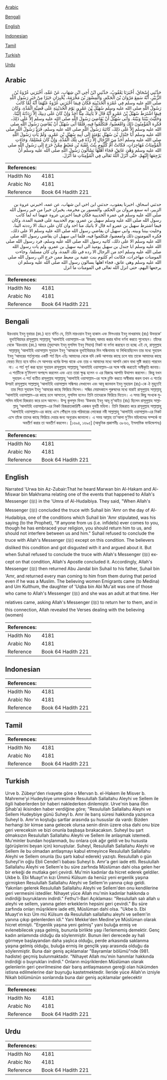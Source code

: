 [Arabic](#arabic)

[Bengali](#bengali)

[English](#english)

[Indonesian](#indonesian)

[Tamil](#tamil)

[Turkish](#turkish)

[Urdu](#urdu)

## Arabic


<div dir="rtl" lang="ar" style={{fontSize:'larger',backgroundColor:'#f8f9fa',padding:20}}>
حَدَّثَنِي إِسْحَاقُ، أَخْبَرَنَا يَعْقُوبُ، حَدَّثَنِي ابْنُ أَخِي ابْنِ شِهَابٍ، عَنْ عَمِّهِ، أَخْبَرَنِي عُرْوَةُ بْنُ الزُّبَيْرِ، أَنَّهُ سَمِعَ مَرْوَانَ بْنَ الْحَكَمِ، وَالْمِسْوَرَ بْنَ مَخْرَمَةَ، يُخْبِرَانِ خَبَرًا مِنْ خَبَرِ رَسُولِ اللَّهِ صلى الله عليه وسلم فِي عُمْرَةِ الْحُدَيْبِيَةِ فَكَانَ فِيمَا أَخْبَرَنِي عُرْوَةُ عَنْهُمَا أَنَّهُ لَمَّا كَاتَبَ رَسُولُ اللَّهِ صلى الله عليه وسلم سُهَيْلَ بْنَ عَمْرٍو، يَوْمَ الْحُدَيْبِيَةِ عَلَى قَضِيَّةِ الْمُدَّةِ، وَكَانَ فِيمَا اشْتَرَطَ سُهَيْلُ بْنُ عَمْرٍو أَنَّهُ قَالَ لاَ يَأْتِيكَ مِنَّا أَحَدٌ وَإِنْ كَانَ عَلَى دِينِكَ إِلاَّ رَدَدْتَهُ إِلَيْنَا، وَخَلَّيْتَ بَيْنَنَا وَبَيْنَهُ‏.‏ وَأَبَى سُهَيْلٌ أَنْ يُقَاضِيَ رَسُولَ اللَّهِ صلى الله عليه وسلم إِلاَّ عَلَى ذَلِكَ، فَكَرِهَ الْمُؤْمِنُونَ ذَلِكَ وَامَّعَضُوا، فَتَكَلَّمُوا فِيهِ، فَلَمَّا أَبَى سُهَيْلٌ أَنْ يُقَاضِيَ رَسُولَ اللَّهِ صلى الله عليه وسلم إِلاَّ عَلَى ذَلِكَ، كَاتَبَهُ رَسُولُ اللَّهِ صلى الله عليه وسلم، فَرَدَّ رَسُولُ اللَّهِ صلى الله عليه وسلم أَبَا جَنْدَلِ بْنَ سُهَيْلٍ يَوْمَئِذٍ إِلَى أَبِيهِ سُهَيْلِ بْنِ عَمْرٍو، وَلَمْ يَأْتِ رَسُولَ اللَّهِ صلى الله عليه وسلم أَحَدٌ مِنَ الرِّجَالِ إِلاَّ رَدَّهُ فِي تِلْكَ الْمُدَّةِ، وَإِنْ كَانَ مُسْلِمًا، وَجَاءَتِ الْمُؤْمِنَاتُ مُهَاجِرَاتٍ، فَكَانَتْ أُمُّ كُلْثُومٍ بِنْتُ عُقْبَةَ بْنِ مُعَيْطٍ مِمَّنْ خَرَجَ إِلَى رَسُولِ اللَّهِ صلى الله عليه وسلم وَهْىَ عَاتِقٌ، فَجَاءَ أَهْلُهَا يَسْأَلُونَ رَسُولَ اللَّهِ صلى الله عليه وسلم أَنْ يَرْجِعَهَا إِلَيْهِمْ، حَتَّى أَنْزَلَ اللَّهُ تَعَالَى فِي الْمُؤْمِنَاتِ مَا أَنْزَلَ‏.‏
</div>
<div style={{backgroundColor:'#f8f9fa',padding:20, marginBottom: 10}}><table> <thead> <tr> <th>References:</th> <th></th> </tr> </thead> <tbody><tr><td>Hadith No</td><td>4181</td></tr><tr><td>Arabic No</td><td>4181</td></tr><tr><td>Reference</td><td>Book 64 Hadith 221</td></tr></tbody></table></div>


<div dir="rtl" lang="ar" style={{fontSize:'larger',backgroundColor:'#f8f9fa',padding:20}}>
حدثني اسحاق، اخبرنا يعقوب، حدثني ابن اخي ابن شهاب، عن عمه، اخبرني عروة بن الزبير، انه سمع مروان بن الحكم، والمسور بن مخرمة، يخبران خبرا من خبر رسول الله صلى الله عليه وسلم في عمرة الحديبية فكان فيما اخبرني عروة عنهما انه لما كاتب رسول الله صلى الله عليه وسلم سهيل بن عمرو، يوم الحديبية على قضية المدة، وكان فيما اشترط سهيل بن عمرو انه قال لا ياتيك منا احد وان كان على دينك الا رددته الينا، وخليت بيننا وبينه. وابى سهيل ان يقاضي رسول الله صلى الله عليه وسلم الا على ذلك، فكره المومنون ذلك وامعضوا، فتكلموا فيه، فلما ابى سهيل ان يقاضي رسول الله صلى الله عليه وسلم الا على ذلك، كاتبه رسول الله صلى الله عليه وسلم، فرد رسول الله صلى الله عليه وسلم ابا جندل بن سهيل يوميذ الى ابيه سهيل بن عمرو، ولم يات رسول الله صلى الله عليه وسلم احد من الرجال الا رده في تلك المدة، وان كان مسلما، وجاءت المومنات مهاجرات، فكانت ام كلثوم بنت عقبة بن معيط ممن خرج الى رسول الله صلى الله عليه وسلم وهى عاتق، فجاء اهلها يسالون رسول الله صلى الله عليه وسلم ان يرجعها اليهم، حتى انزل الله تعالى في المومنات ما انزل
</div>
<div style={{backgroundColor:'#f8f9fa',padding:20, marginBottom: 10}}><table> <thead> <tr> <th>References:</th> <th></th> </tr> </thead> <tbody><tr><td>Hadith No</td><td>4181</td></tr><tr><td>Arabic No</td><td>4181</td></tr><tr><td>Reference</td><td>Book 64 Hadith 221</td></tr></tbody></table></div>

## Bengali


<div dir="rtl" lang="bn" style={{fontSize:'larger',backgroundColor:'#f8f9fa',padding:20}}>
‘উরওয়াহ ইবনু যুবায়র (রহ.) হতে বর্ণিত যে, তিনি মারওয়ান ইবনু হাকাম এবং মিসওয়ার ইবনু মাখরামাহ (রাঃ) উভয়কে হুদাইবিয়াহর রাসূলুল্লাহ সাল্লাল্লাহু ‘আলাইহি ওয়াসাল্লাম-এর ‘উমরাহ্ আদায় করার ঘটনা বর্ণনা করতে শুনেছেন। তাঁদের থেকে ‘উরওয়াহ (রহ.) আমার (মুহাম্মাদ ইবনু মুসলিম ইবনু শিহাব) নিকট যা বর্ণনা করছেন তা হচ্ছে এই যে, রাসূলুল্লাহ সাল্লাল্লাহু ‘আলাইহি ওয়াসাল্লাম সুহায়ল ইবনু ‘আমরকে হুদাইবিয়াহর দিন সন্ধিনামায় যা লিখিয়েছিলেন তার মধ্যে সুহায়ল ইবনু ‘আমরের শর্তগুলোর একটি শর্ত ছিল এইঃ আমাদের থেকে যদি কেউ আপনার কাছে চলে যায় তাকে আমাদের কাছে ফেরত দিতে হবে যদিও সে আপনার ধর্মের উপর থাকে এবং তার ও আমাদের মধ্যে আপনি কোন বাধা সৃষ্টি করতে পারবেন না। এ শর্ত পূর্ণ করা ছাড়া সুহায়ল রাসূলুল্লাহ সাল্লাল্লাহু ‘আলাইহি ওয়াসাল্লাম-এর সঙ্গে সন্ধি করতেই অস্বীকৃতি জানায়। এ শর্তটিকে মু’মিনগণ অপছন্দ করলেন এবং এতে তারা ক্ষুব্ধ হলেন ও এর বিরুদ্ধে আপত্তি উত্থাপন করলেন। কিন্তু যখন সুহায়ল এ শর্ত ব্যতীত রাসূলুল্লাহ সাল্লাল্লাহু ‘আলাইহি ওয়াসাল্লাম-এর সঙ্গে চুক্তি করতে অস্বীকার করল তখন এ শর্তের উপরই রাসূলুল্লাহ সাল্লাল্লাহু ‘আলাইহি ওয়াসাল্লাম সন্ধিপত্র লেখালেন এবং আবূ জানদাল ইবনু সুহায়ল (রাঃ)-কে ঐ মুহূর্তেই তার পিতা সুহায়ল ইবনু ‘আমরের কাছে ফিরিয়ে দিলেন। সন্ধির মেয়াদকালে পুরুষদের মধ্যে যারাই রাসূলুল্লাহ সাল্লাল্লাহু ‘আলাইহি ওয়াসাল্লাম-এর কাছে চলে আসতেন, মুসলিম হলেও তিনি তাদেরকে ফিরিয়ে দিতেন। এ সময় কিছু সংখ্যক মুসলিম মহিলা হিজরাত করে চলে আসেন। উম্মু কুলসুম বিনত ‘উকবাহ ইবনু আবূ মু‘আইত (রাঃ) ছিলেন রাসূলুল্লাহ সাল্লাল্লাহু ‘আলাইহি ওয়াসাল্লাম-এর নিকট হিজরাতকারিণী একজন যুবতী মহিলা। তিনি হিজরাত করে রাসূলুল্লাহ সাল্লাল্লাহু ‘আলাইহি ওয়াসাল্লাম-এর কাছে এসে পৌঁছলে তার পরিবারের লোকেরা নবী সাল্লাল্লাহু ‘আলাইহি ওয়াসাল্লাম-এর নিকট এসে তাঁকে তাদের কাছে ফিরিয়ে দেয়ার জন্য অনুরোধ জানালো। এ সময় আল্লাহ তা‘আলা মু’মিন মহিলাদের সম্পর্কে যা অবতীর্ণ করার তা অবতীর্ণ করলেন। [১৬৯৪, ১৬৯৫] (আধুনিক প্রকাশনীঃ ৩৮৬৩, ইসলামিক ফাউন্ডেশনঃ)
</div>
<div style={{backgroundColor:'#f8f9fa',padding:20, marginBottom: 10}}><table> <thead> <tr> <th>References:</th> <th></th> </tr> </thead> <tbody><tr><td>Hadith No</td><td>4181</td></tr><tr><td>Arabic No</td><td>4181</td></tr><tr><td>Reference</td><td>Book 64 Hadith 221</td></tr></tbody></table></div>

## English


<div dir="ltr" lang="en" style={{fontSize:'larger',backgroundColor:'#f8f9fa',padding:20}}>
Narrated 'Urwa bin Az-Zubair:That he heard Marwan bin Al-Hakam and Al-Miswar bin Makhrama relating one of the events that happened to Allah's Messenger (ﷺ) in the 'Umra of Al-Hudaibiya. They said, "When Allah's Messenger (ﷺ) concluded the truce with Suhail bin 'Amr on the day of Al-Hudaibiya, one of the conditions which Suhail bin 'Amr stipulated, was his saying (to the Prophet), "If anyone from us (i.e. infidels) ever comes to you, though he has embraced your religion, you should return him to us, and should not interfere between us and him." Suhail refused to conclude the truce with Allah's Messenger (ﷺ) except on this condition. The believers disliked this condition and got disgusted with it and argued about it. But when Suhail refused to conclude the truce with Allah's Messenger (ﷺ) except on that condition, Allah's Apostle concluded it. Accordingly, Allah's Messenger (ﷺ) then returned Abu Jandal bin Suhail to his father, Suhail bin 'Amr, and returned every man coming to him from them during that period even if he was a Muslim. The believing women Emigrants came (to Medina) and Um Kulthum, the daughter of 'Uqba bin Abi Mu'ait was one of those who came to Allah's Messenger (ﷺ) and she was an adult at that time. Her relatives came, asking Allah's Messenger (ﷺ) to return her to them, and in this connection, Allah revealed the Verses dealing with the believing (women)
</div>
<div style={{backgroundColor:'#f8f9fa',padding:20, marginBottom: 10}}><table> <thead> <tr> <th>References:</th> <th></th> </tr> </thead> <tbody><tr><td>Hadith No</td><td>4181</td></tr><tr><td>Arabic No</td><td>4181</td></tr><tr><td>Reference</td><td>Book 64 Hadith 221</td></tr></tbody></table></div>

## Indonesian


<div dir="ltr" lang="id" style={{fontSize:'larger',backgroundColor:'#f8f9fa',padding:20}}>

</div>
<div style={{backgroundColor:'#f8f9fa',padding:20, marginBottom: 10}}><table> <thead> <tr> <th>References:</th> <th></th> </tr> </thead> <tbody><tr><td>Hadith No</td><td>4181</td></tr><tr><td>Arabic No</td><td>4181</td></tr><tr><td>Reference</td><td>Book 64 Hadith 221</td></tr></tbody></table></div>

## Tamil


<div dir="ltr" lang="ta" style={{fontSize:'larger',backgroundColor:'#f8f9fa',padding:20}}>

</div>
<div style={{backgroundColor:'#f8f9fa',padding:20, marginBottom: 10}}><table> <thead> <tr> <th>References:</th> <th></th> </tr> </thead> <tbody><tr><td>Hadith No</td><td>4181</td></tr><tr><td>Arabic No</td><td>4181</td></tr><tr><td>Reference</td><td>Book 64 Hadith 221</td></tr></tbody></table></div>

## Turkish


<div dir="ltr" lang="tr" style={{fontSize:'larger',backgroundColor:'#f8f9fa',padding:20}}>
Urve b. Zübeyr'den rivayete göre o Mervan b. el-Hakem ile Misver b. Mahreme'yi Hudeybiye umresinde Resulullah Sallallahu Aleyhi ve Sellem ile ilgili haberlerden bir haberi naklederken dinlemiştir. Urve'nin bana (İbn Şihab'a) ikisinden haber verdiğine göre; "Resulullah Sallallahu Aleyhi ve Sellem Hudeybiye günü Suheyl b. Amr ile barış süresi hakkında yazışınca Suheyl b. Amr'ın koştuğu şartlar arasında şu hususlar da vardı: Bizden herhangi bir kimse sana gelecek olursa senin dinin üzere olsa dahi onu bize geri vereceksin ve bizi onunla başbaşa bırakacaksın. Suheyl bu şart olmaksızın Resulullah Sallallahu Aleyhi ve Sellem ile anlaşmak istemedi. Mu'minler bundan hoşlanmadı, bu onlara çok ağır geldi ve bu hususta (görüşlerini beyan için) konuştular. Suheyl, Resulullah Sallallahu Aleyhi ve Sellem ile bu olmadan antlaşmayı kabul etmeyince Resulullah Sallallahu Aleyhi ve Sellem onunla (bu şartı kabul ederek) yazıştı. Resulullah o gün Suheyl'in oğlu Ebli Cendel'i babası Suheyl b. Amr'a geri iade etti. Resulullah Sallallahu Aleyhi ve Sellem'e bu süre zarfında Müslüman dahi olsa gelen her bir erkeği de mutlaka geri çevirdi. Mu'min kadınlar da hicret ederek geldiler. Ukbe b. Ebi Muayt'ın kızı Ümmü Külsum da henüz yeni ergenlik yaşına girmişken Resulullah Sallallahu Aleyhi ve Sellem'in yanına çıkıp geldi. Yakınları gelerek Resulullah Sallallahu Aleyhi ve Sellem'den onu kendilerine geri vermesini istediler. Nihayet yüce Allah mu'min kadınlar hakkında o indirdiği buyruklarını indirdi." Fethu'l-Bari Açıklaması: "Resulullah salı allah u aleyhi ve sellem, yanına gelen erkeklerin hepsini geri çevirdi." Bu süre zarfında onları müşriklere iade etti, Müslüman dahi olsa. "Ukbe b. Ebi Muayt'ın kızı Üm mü Külsum da Resulullah sallallahu aleyhi ve selIem'in yanına çıkıp gelenlerden idi." Yani Mekke'den Medine'ye Müslüman olarak hicret etmişti. "Ergenlik yaşına yeni gelmiş" yani buluğa ermiş ve evlenebilecek yaşa gelmiş, bununla birlikte yaşı i1erlememiş demektir. Genç kadın anlamında olduğu da söylenmiştir. Bunun ileri derecede ay hali görmeye başlayandan daha yaşlıca olduğu, perde arkasında saklanma yaşına gelmiş olduğu, buluğa ermiş ile gençlik yaşı arasında olduğu da söylenmiştir. Buna dair geniş açıklamalar "Bayramlar bölümü"nde (981. hadiste) geçmiş bulunmaktadır. "Nihayet Allah mu'min hanımlar hakkında indirdiği o buyrukları indirdi." Onların müşriklerden Müslüman olarak gelenlerin geri çevrilmesine dair barış antlaşmasının gereği olan hükümden istisna edilmelerine dair buyruğu kastetmektedir. İleride yüce Allah'ın izniyle Nikah bölümünün sonlarında buna dair geniş açıklamalar gelecektir
</div>
<div style={{backgroundColor:'#f8f9fa',padding:20, marginBottom: 10}}><table> <thead> <tr> <th>References:</th> <th></th> </tr> </thead> <tbody><tr><td>Hadith No</td><td>4181</td></tr><tr><td>Arabic No</td><td>4181</td></tr><tr><td>Reference</td><td>Book 64 Hadith 221</td></tr></tbody></table></div>

## Urdu


<div dir="rtl" lang="ur" style={{fontSize:'larger',backgroundColor:'#f8f9fa',padding:20}}>

</div>
<div style={{backgroundColor:'#f8f9fa',padding:20, marginBottom: 10}}><table> <thead> <tr> <th>References:</th> <th></th> </tr> </thead> <tbody><tr><td>Hadith No</td><td>4181</td></tr><tr><td>Arabic No</td><td>4181</td></tr><tr><td>Reference</td><td>Book 64 Hadith 221</td></tr></tbody></table></div>